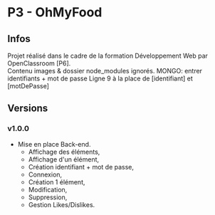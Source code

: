 # P3 - OhMyFood
## Infos  
Projet réalisé dans le cadre de la formation Développement Web par OpenClassroom [P6].  
Contenu images & dossier node_modules ignorés.
MONGO: entrer identifiants + mot de passe Ligne 9 à la place de [identifiant] et [motDePasse]

## Versions 

### v1.0.0 

* Mise en place Back-end.
    - Affichage des éléments, 
    - Affichage d'un élément, 
    - Création identifiant + mot de passe,
    - Connexion, 
    - Création 1 élément, 
    - Modification, 
    - Suppression, 
    - Gestion Likes/Dislikes.